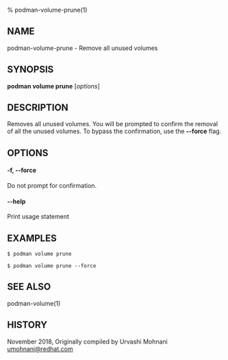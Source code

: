 % podman-volume-prune(1)

## NAME
podman\-volume\-prune - Remove all unused volumes

## SYNOPSIS
**podman volume prune** [*options*]

## DESCRIPTION

Removes all unused volumes. You will be prompted to confirm the removal of all the
unused volumes. To bypass the confirmation, use the **--force** flag.


## OPTIONS

#### **-f**, **--force**

Do not prompt for confirmation.

#### **--help**

Print usage statement


## EXAMPLES

```
$ podman volume prune

$ podman volume prune --force
```

## SEE ALSO
podman-volume(1)

## HISTORY
November 2018, Originally compiled by Urvashi Mohnani <umohnani@redhat.com>
